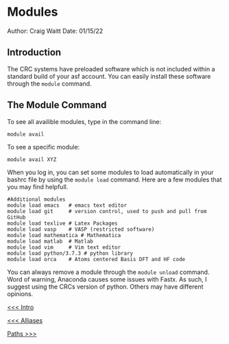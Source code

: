# Modules
Author: Craig Waitt
Date: 01/15/22

## Introduction
The CRC systems have preloaded software which is not included within a standard build of your asf account. You can easily install these software through the `module` command.

## The Module Command
To see all availible modules, type in the command line:

```
module avail
```

To see a specific module:

```
module avail XYZ
```

When you log in, you can set some modules to load automatically in your bashrc file by using the `module load` command. Here are a few modules that you may find helpfull.

```
#Additional modules
module load emacs   # emacs text editor
module load git     # version control, used to push and pull from GitHub
module load texlive # Latex Packages
module load vasp    # VASP (restricted software)
module load mathematica # Mathematica
module load matlab  # Matlab
module load vim     # Vim text editor
module load python/3.7.3 # python library
module load orca    # Atoms centered Basis DFT and HF code
```

You can always remove a module through the `module unload` command. Word of warning, Anaconda causes some issues with Fastx. As such, I suggest using the CRCs version of python. Others may have different opinions. 

[<<< Intro](README.md)

[<<< Alliases](bashrc2.md)

[Paths >>>](bashrc4.md)

